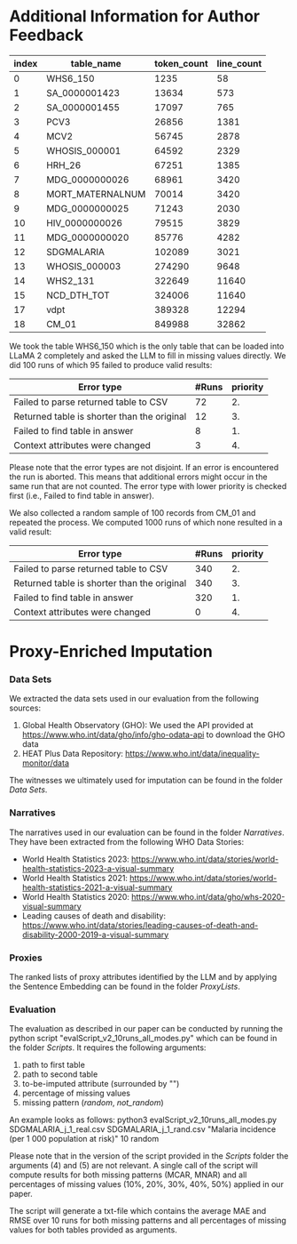 # Additional Information for Author Feedback

| index | table_name       | token_count | line_count |
|-------|------------------|-------------|------------|
| 0     | WHS6_150         | 1235        | 58         |
| 1     | SA_0000001423    | 13634       | 573        |
| 2     | SA_0000001455    | 17097       | 765        |
| 3     | PCV3             | 26856       | 1381       |
| 4     | MCV2             | 56745       | 2878       |
| 5     | WHOSIS_000001    | 64592       | 2329       |
| 6     | HRH_26           | 67251       | 1385       |
| 7     | MDG_0000000026   | 68961       | 3420       |
| 8     | MORT_MATERNALNUM | 70014       | 3420       |
| 9     | MDG_0000000025   | 71243       | 2030       |
| 10    | HIV_0000000026   | 79515       | 3829       |
| 11    | MDG_0000000020   | 85776       | 4282       |
| 12    | SDGMALARIA       | 102089      | 3021       |
| 13    | WHOSIS_000003    | 274290      | 9648       |
| 14    | WHS2_131         | 322649      | 11640      |
| 15    | NCD_DTH_TOT      | 324006      | 11640      |
| 17    | vdpt             | 389328      | 12294      |
| 18    | CM_01            | 849988      | 32862      |

We took the table WHS6_150 which is the only table that can be loaded into LLaMA 2 completely and asked the LLM to fill in missing values directly. We did 100 runs of which 95 failed to produce valid results:

| Error type                                  | #Runs | priority |
|---------------------------------------------|-------|----------|
| Failed to parse returned table to CSV       | 72    | 2.       |
| Returned table is shorter than the original | 12    | 3.       |
| Failed to find table in answer              | 8     | 1.       |
| Context attributes were changed             | 3     | 4.       |

Please note that the error types are not disjoint. If an error is encountered the run is aborted. This means that additional errors might occur in the same run that are not counted. The error type with lower priority is checked first (i.e., Failed to find table in answer).

We also collected a random sample of 100 records from CM_01 and repeated the process. We computed 1000 runs of which none resulted in a valid result:

| Error type                                  | #Runs | priority |
|---------------------------------------------|-------|----------|
| Failed to parse returned table to CSV       | 340   | 2.       |
| Returned table is shorter than the original | 340   | 3.       |
| Failed to find table in answer              | 320   | 1.       |
| Context attributes were changed             | 0     | 4.       |

# Proxy-Enriched Imputation

### Data Sets

We extracted the data sets used in our evaluation from the following sources:

1. Global Health Observatory (GHO): We used the API provided at https://www.who.int/data/gho/info/gho-odata-api to download the GHO data
2. HEAT Plus Data Repository: https://www.who.int/data/inequality-monitor/data

The witnesses we ultimately used for imputation can be found in the folder _Data Sets_.

### Narratives

The narratives used in our evaluation can be found in the folder _Narratives_. They have been extracted from the following WHO Data Stories:

- World Health Statistics 2023: https://www.who.int/data/stories/world-health-statistics-2023-a-visual-summary
- World Health Statistics 2021: https://www.who.int/data/stories/world-health-statistics-2021-a-visual-summary
- World Health Statistics 2020: https://www.who.int/data/gho/whs-2020-visual-summary
- Leading causes of death and disability: https://www.who.int/data/stories/leading-causes-of-death-and-disability-2000-2019-a-visual-summary

### Proxies

The ranked lists of proxy attributes identified by the LLM and by applying the Sentence Embedding can be found in the folder _ProxyLists_.

### Evaluation

The evaluation as described in our paper can be conducted by running the python script "evalScript_v2_10runs_all_modes.py" which can be found in the folder _Scripts_. It requires the following arguments:

  1) path to first table
  2) path to second table
  3) to-be-imputed attribute (surrounded by "")
  4) percentage of missing values
  5) missing pattern (_random_, _not_random_)

An example looks as follows:
python3 evalScript_v2_10runs_all_modes.py SDGMALARIA_j_1_real.csv SDGMALARIA_j_1_rand.csv "Malaria incidence (per 1 000 population at risk)" 10 random

Please note that in the version of the script provided in the _Scripts_ folder the arguments (4) and (5) are not relevant. A single call of the script will compute results for both missing patterns (MCAR, MNAR) and all percentages of missing values (10%, 20%, 30%, 40%, 50%) applied in our paper.

The script will generate a txt-file which contains the average MAE and RMSE over 10 runs for both missing patterns and all percentages of missing values for both tables provided as arguments. 
